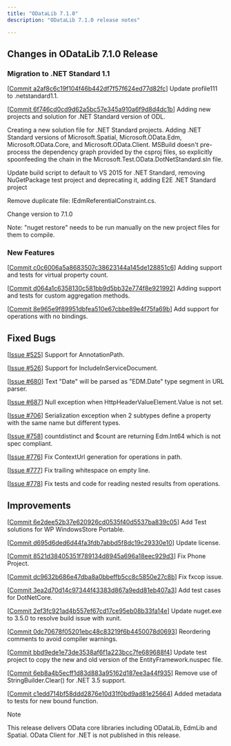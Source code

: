 ```yaml
---
title: "ODataLib 7.1.0"
description: "ODataLib 7.1.0 release notes"

---
```


## Changes in ODataLib 7.1.0 Release ##

### Migration to .NET Standard 1.1 ###

[[Commit a2af8c6c19f104f46b442df7f57f624ed77d82fc](https://github.com/OData/odata.net/commit/a2af8c6c19f104f46b442df7f57f624ed77d82fc)] Update profile111 to .netstandard1.1.

[[Commit 6f746cd0cd9d62a5bc57e345a910a6f9d8d4dc1b](https://github.com/OData/odata.net/commit/6f746cd0cd9d62a5bc57e345a910a6f9d8d4dc1b)] Adding new projects and solution for .NET Standard version of ODL.

Creating a new solution file for .NET Standard projects. Adding .NET
Standard versions of Microsoft.Spatial, Microsoft.OData.Edm,
Microsoft.OData.Core, and Microsoft.OData.Client. MSBuild doesn't
pre-process the dependency graph provided by the csproj files, so
explicitly spoonfeeding the chain in the Microsoft.Test.OData.DotNetStandard.sln
file.

Update build script to default to VS 2015 for .NET Standard,
removing NuGetPackage test project and deprecating
it, adding E2E .NET Standard project

Remove duplicate file: IEdmReferentialConstraint.cs.

Change version to 7.1.0

Note: "nuget restore" needs to be run manually on the new project
files for them to compile.

### New Features ###

[[Commit c0c6006a5a8683507c38623144a145de128851c6](https://github.com/OData/odata.net/commit/c0c6006a5a8683507c38623144a145de128851c6)] Adding support and tests for virtual property count.

[[Commit d064a1c6358130c581bb9d5bb32e774f8e921992](https://github.com/OData/odata.net/commit/d064a1c6358130c581bb9d5bb32e774f8e921992)] Adding support and tests for custom aggregation methods.

[[Commit 8e965e9f89951dbfea510e67cbbe89e4f75fa69b](https://github.com/OData/odata.net/commit/8e965e9f89951dbfea510e67cbbe89e4f75fa69b)] Add support for operations with no bindings.

## Fixed Bugs ##

[[Issue #525](https://github.com/OData/odata.net/issues/525)] Support for AnnotationPath.

[[Issue #526](https://github.com/OData/odata.net/issues/526)] Support for IncludeInServiceDocument.

[[Issue #680](https://github.com/OData/odata.net/issues/680)] Text "Date" will be parsed as "EDM.Date" type segment in URL parser.

[[Issue #687](https://github.com/OData/odata.net/issues/687)] Null exception when HttpHeaderValueElement.Value is not set.

[[Issue #706](https://github.com/OData/odata.net/issues/706)] Serialization exception when 2 subtypes define a property with the same name but different types.

[[Issue #758](https://github.com/OData/odata.net/issues/758)] countdistinct and $count are returning Edm.Int64 which is not spec compliant.

[[Issue #776](https://github.com/OData/odata.net/issues/776)] Fix ContextUrl generation for operations in path.

[[Issue #777](https://github.com/OData/odata.net/issues/777)] Fix trailing whitespace on empty line.

[[Issue #778](https://github.com/OData/odata.net/issues/778)] Fix tests and code for reading nested results from operations.

## Improvements ##

[[Commit 6e2dee52b37e620926cd0535f40d5537ba839c05](https://github.com/OData/odata.net/commit/6e2dee52b37e620926cd0535f40d5537ba839c05)] Add Test solutions for WP WindowsStore Portable.

[[Commit d695d6ded6d44fa3fdb7abbd5f8dc19c29330e10](https://github.com/OData/odata.net/commit/d695d6ded6d44fa3fdb7abbd5f8dc19c29330e10)] Update license.

[[Commit 8521d38405351f789134d8945a696a18eec929d3](https://github.com/OData/odata.net/commit/8521d38405351f789134d8945a696a18eec929d3)] Fix Phone Project.

[[Commit dc9632b686e47dba8a0bbeffb5cc8c5850e27c8b](https://github.com/OData/odata.net/commit/dc9632b686e47dba8a0bbeffb5cc8c5850e27c8b)] Fix fxcop issue.

[[Commit 3ea2d70d14c97344f43383d867a9edd81eb407a3](https://github.com/OData/odata.net/commit/3ea2d70d14c97344f43383d867a9edd81eb407a3)] Add test cases for DotNetCore.

[[Commit 2ef3fc921ad4b557ef67cd17ce95eb08b33fa14e](https://github.com/OData/odata.net/commit/2ef3fc921ad4b557ef67cd17ce95eb08b33fa14e)] Update nuget.exe to 3.5.0 to resolve build issue with xunit.

[[Commit 0dc70678f05201ebc48c83219f6b4450078d0693](https://github.com/OData/odata.net/commit/0dc70678f05201ebc48c83219f6b4450078d0693)] Reordering comments to avoid compiler warnings.

[[Commit bbd9ede1e73de3538af6f1a223bcc7fe689688f4](https://github.com/OData/odata.net/commit/bbd9ede1e73de3538af6f1a223bcc7fe689688f4)] Update test project to copy the new and old version of the EntityFramework.nuspec file.

[[Commit 6eb8a4b5ecff1d83d883a95162d187ee3a44f935](https://github.com/OData/odata.net/commit/6eb8a4b5ecff1d83d883a95162d187ee3a44f935)] Remove use of StringBuilder.Clear() for .NET 3.5 support.

[[Commit c1edd714bf58ddd2876e10d31f0bd9ad81e25664](https://github.com/OData/odata.net/commit/c1edd714bf58ddd2876e10d31f0bd9ad81e25664)] Added metadata to tests for new bound function.

> [!NOTE]
> This release delivers OData core libraries including ODataLib, EdmLib and Spatial. OData Client for .NET is not published in this release.
